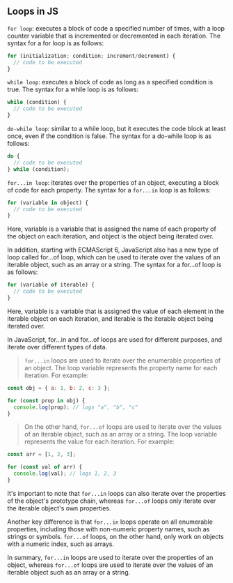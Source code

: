 ## Loops in JS
`for loop`: executes a block of code a specified number of times, with a loop counter variable that is incremented or decremented in each iteration. The syntax for a for loop is as follows:
```js
for (initialization; condition; increment/decrement) {
  // code to be executed
}
```

`while loop`: executes a block of code as long as a specified condition is true. The syntax for a while loop is as follows:

```js
while (condition) {
  // code to be executed
}
```
`do-while loop`: similar to a while loop, but it executes the code block at least once, even if the condition is false. The syntax for a do-while loop is as follows:
```js
do {
  // code to be executed
} while (condition);
```
`for...in loop`: iterates over the properties of an object, executing a block of code for each property. The syntax for a `for...in` loop is as follows:
```js
for (variable in object) {
  // code to be executed
}
```
Here, variable is a variable that is assigned the name of each property of the object on each iteration, and object is the object being iterated over.

In addition, starting with ECMAScript 6, JavaScript also has a new type of loop called for...of loop, which can be used to iterate over the values of an iterable object, such as an array or a string. The syntax for a for...of loop is as follows:

```js
for (variable of iterable) {
  // code to be executed
}
```
Here, variable is a variable that is assigned the value of each element in the iterable object on each iteration, and iterable is the iterable object being iterated over.


In JavaScript, for...in and for...of loops are used for different purposes, and iterate over different types of data.

> `for...in` loops are used to iterate over the enumerable properties of an object. The loop variable represents the property name for each iteration. For example:
```js
const obj = { a: 1, b: 2, c: 3 };

for (const prop in obj) {
  console.log(prop); // logs "a", "b", "c"
}
```
> On the other hand, `for...of` loops are used to iterate over the values of an iterable object, such as an array or a string. The loop variable represents the value for each iteration. For example:

```js
const arr = [1, 2, 3];

for (const val of arr) {
  console.log(val); // logs 1, 2, 3
}
```
It's important to note that `for...in` loops can also iterate over the properties of the object's prototype chain, whereas `for...of` loops only iterate over the iterable object's own properties.

Another key difference is that `for...in` loops operate on all enumerable properties, including those with non-numeric property names, such as strings or symbols. `for...of` loops, on the other hand, only work on objects with a numeric index, such as arrays.

In summary, `for...in` loops are used to iterate over the properties of an object, whereas `for...of` loops are used to iterate over the values of an iterable object such as an array or a string.



